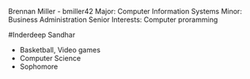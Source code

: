 Brennan Miller - bmiller42
    Major: Computer Information Systems
    Minor: Business Administration 
    Senior
    Interests: Computer proramming

#Inderdeep Sandhar
* Basketball, Video games
* Computer Science
* Sophomore
